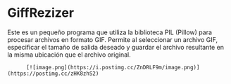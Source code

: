 # GiffRezizer
Este es un pequeño programa que utiliza la biblioteca PIL (Pillow) para procesar archivos en formato GIF. Permite al seleccionar un archivo GIF, especificar el tamaño de salida deseado y guardar el archivo resultante en la misma ubicación que el archivo original.


          [![image.png](https://i.postimg.cc/ZnDRLF9m/image.png)](https://postimg.cc/zHK8zhS2)
